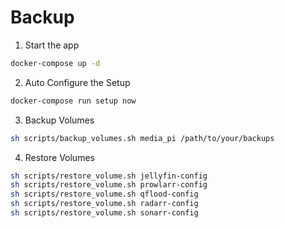 # Backup

1. Start the app

```bash
docker-compose up -d
```

2. Auto Configure the Setup

```bash
docker-compose run setup now
```

3. Backup Volumes

```bash
sh scripts/backup_volumes.sh media_pi /path/to/your/backups
```

4. Restore Volumes

```bash
sh scripts/restore_volume.sh jellyfin-config
sh scripts/restore_volume.sh prowlarr-config
sh scripts/restore_volume.sh qflood-config
sh scripts/restore_volume.sh radarr-config
sh scripts/restore_volume.sh sonarr-config
```

